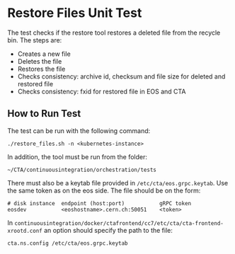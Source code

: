 # Restore Files Unit Test
The test checks if the restore tool restores a deleted file from the recycle bin. The steps are:
- Creates a new file 
- Deletes the file
- Restores the file 
- Checks consistency: archive id, checksum and file size for deleted and restored file 
- Checks consistency: fxid for restored file in EOS and CTA

## How to Run Test
The test can be run with the following command: 

`./restore_files.sh -n <kubernetes-instance>`

In addition, the tool must be run from the folder:

`~/CTA/continuousintegration/orchestration/tests`

There must also be a keytab file provided in `/etc/cta/eos.grpc.keytab`. Use the same token as on the eos side. The file should be on the form:

``` 
# disk instance  endpoint (host:port)           gRPC token
eosdev           <eoshostname>.cern.ch:50051    <token>
```

In `continuousintegration/docker/ctafrontend/cc7/etc/cta/cta-frontend-xrootd.conf` an option should specify the path to the file:

`cta.ns.config /etc/cta/eos.grpc.keytab`